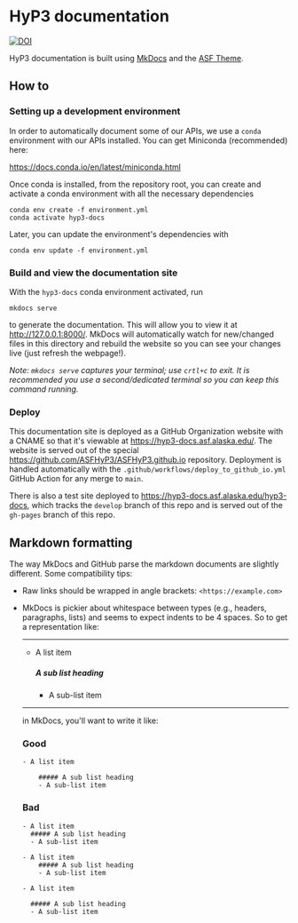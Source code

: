 # HyP3 documentation

[![DOI](https://zenodo.org/badge/DOI/10.5281/zenodo.4646138.svg)](https://doi.org/10.5281/zenodo.4646138)

HyP3 documentation is built using [MkDocs](https://www.mkdocs.org/) and the
[ASF Theme](https://github.com/ASFHyP3/mkdocs-asf-theme).

## How to

### Setting up a development environment

In order to automatically document some of our APIs, we use a `conda` environment
with our APIs installed. You can get Miniconda (recommended) here:

<https://docs.conda.io/en/latest/miniconda.html>

Once conda is installed, from the repository root, you can create and activate a 
conda environment with all the necessary dependencies

```
conda env create -f environment.yml
conda activate hyp3-docs
```

Later, you can update the environment's dependencies with

```
conda env update -f environment.yml
```

### Build and view the documentation site

With the `hyp3-docs` conda environment activated, run

```
mkdocs serve
```

to generate the documentation. This will allow you to view it at <http://127.0.0.1:8000/>.
MkDocs will automatically watch for new/changed files in this directory and
rebuild the website so you can see your changes live (just refresh the webpage!).

*Note: `mkdocs serve` captures your terminal; use `crtl+c` to exit. It is recommended you
use a second/dedicated terminal so you can keep this command running.*

### Deploy

This documentation site is deployed as a GitHub Organization website with a CNAME
so that it's viewable at <https://hyp3-docs.asf.alaska.edu/>. The website is served
out of the special <https://github.com/ASFHyP3/ASFHyP3.github.io> repository. Deployment
is handled automatically with the `.github/workflows/deploy_to_github_io.yml` GitHub
Action for any merge to `main`.

There is also a test site deployed to <https://hyp3-docs.asf.alaska.edu/hyp3-docs>, which
tracks the `develop` branch of this repo and is served out of the `gh-pages` branch
of this repo.

## Markdown formatting

The way MkDocs and GitHub parse the markdown documents are slightly different. Some compatibility tips:

* Raw links should be wrapped in angle brackets: `<https://example.com>`
* MkDocs is pickier about whitespace between types (e.g., headers, paragraphs, lists) and seems to 
expect indents to be 4 spaces. So to get a representation like:

    <hr/>
    
    - A list item
    
         ##### A sub list heading
        - A sub-list item
    
    <hr/>
      
    in MkDocs, you'll want to write it like: 
        
    ### Good
    ```
    - A list item
    
        ##### A sub list heading
        - A sub-list item
    ```
    
    ### Bad
    ```
    - A list item
      ##### A sub list heading
      - A sub-list item
    ```
    
    ```
    - A list item
        ##### A sub list heading
        - A sub-list item
    ```
    
    ```
    - A list item
    
      ##### A sub list heading
      - A sub-list item
    ```

